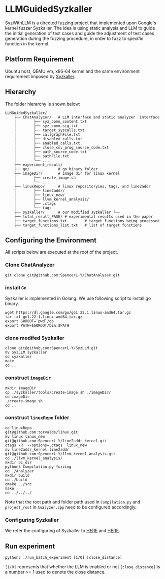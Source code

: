 # LLMGuidedSyzkaller

SyzWithLLM is a directed fuzzing project that implemented upon Google's kernel fuzzer Syzkaller. The idea is using static analysis and LLM to guide the initial generation of test cases and guide the adjustment of test cases generation during the fuzzing procedure, in order to fuzz to specific function in the kernel.

## Platform Requirement

Ubuntu host, QEMU vm, x86-64 kernel and the same environment requirement imposed by [Syzkaller](https://github.com/google/syzkaller/).

## Hierarchy
The folder hierarchy is shown below:

```
LLMGuidedSyzkaller/ 
    ├── ChatAnalyzer/   # LLM interface and static analyzer  interface
    |        ├── syz_comm_content.txt
    |        ├── syz_comm_sig.txt
    |        ├── target_syscalls.txt
    |        ├── callgraphFile.txt
    |        ├── disabled_calls.txt
    |        ├── enabled_calls.txt
    |        ├── close_cov_prog_source_code.txt
    |        ├── path_source_code.txt
    |        ├── pathFile.txt
    |        └── ...
    ├── experiment_result/ 
    ├── go/             # go binary folder
    ├── imageDir/       # image dir for linux kernel
    |        ├── create_image.sh
    |        └── ...
    ├── linuxRepo/      # linux repositoryies, tags, and line2addr
    |        ├── line2addr/ 
    |        ├── linux_new/ 
    |        ├── llvm_kernel_analysis/ 
    |        ├── .ctags
    |        └── tags
    ├── syzkaller/      # our modified syzkaller └──
    ├── total_result_FASE/ # experimental results used in the paper
    ├── target_functions.txt        # target functions being processed
    ├── target_functions_list.txt   # list of target functions
```

## Configuring the Environment

All scripts below are executed at the root of the project.
###  Clone ChatAnalyzer

```
git clone git@github.com:SpencerL-Y/ChatAnalyzer.git
```

### install ```Go```

Syzkaller is implemented in Golang. We use following script to install go binary. 

```
wget https://dl.google.com/go/go1.22.1.linux-amd64.tar.gz
tar -xf go1.22.1.linux-amd64.tar.gz
export GOROOT=`pwd`/go
export PATH=$GOROOT/bin:$PATH
```

### clone modifed Syzkaller
```
clone git@github.com:SpencerL-Y/SyzLLM.git
mv SyzLLM syzkaller
cd syzkaller
make
cd ..
```

### construct ```imageDir```

```
mkdir imageDir
cp ./syzkaller/tools/create-image.sh ./imageDir/
cd imageDir
./create-image.sh
cd ..
```

### construct ```linuxRepo``` folder
```
cd linuxRepo
git@github.com:torvalds/linux.git
mv linux linux_new
git@github.com:SpencerL-Y/line2addr_kernel.git
ctags -R  --options=.ctags  linux_new
mv line2addr_kernel line2addr
git@github.com:SpencerL-Y/llvm_kernel_analysis.git
cd ./llvm_kernel_analysis/
mkdir bc_dir
python3 Compilation.py fuzzing
cd ./Analyzer
mkdir build
cd ./build
cmake ../src
make 
cd ../../../
```

Note that the root path and folder path used in ```Compilation.py``` and ```project_root``` in ```Analyzer.cpp``` need to be configured accordingly.

### Configuring Syzkaller

We refer the configuring of Syzkaller to [HERE](https://github.com/SpencerL-Y/SyzLLM/blob/master/docs/linux/setup_ubuntu-host_qemu-vm_x86-64-kernel.md) and [HERE](https://github.com/SpencerL-Y/SyzLLM/blob/master/docs/linux/setup.md).




## Run experiment

```
python3 ./run_batch_experiment [1/0] [close_distance]
```

```[1/0]``` represents that whether the LLM is enabled or not
```[close_distance]``` is a number >= 1 used to denote the close distance.




